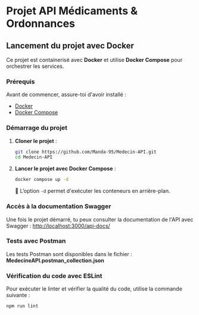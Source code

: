# Projet API Médicaments & Ordonnances

## Lancement du projet avec Docker

Ce projet est containerisé avec **Docker** et utilise **Docker Compose** pour orchestrer les services.

### **Prérequis**
Avant de commencer, assure-toi d'avoir installé :
- [Docker](https://www.docker.com/get-started)
- [Docker Compose](https://docs.docker.com/compose/install/)

### **Démarrage du projet**
1. **Cloner le projet** :
   ```sh
   git clone https://github.com/Manda-95/Medecin-API.git
   cd Medecin-API
   ```
2. **Lancer le projet avec Docker Compose** :
   ```sh
   docker compose up -d
   ```
   🔹 L’option `-d` permet d'exécuter les conteneurs en arrière-plan.


### **Accès à la documentation Swagger**
Une fois le projet démarré, tu peux consulter la documentation de l'API avec Swagger :
[http://localhost:3000/api-docs/](http://localhost:3000/api-docs/)

### **Tests avec Postman**

Les tests Postman sont disponibles dans le fichier :
**MedecineAPI.postman_collection.json**

### **Vérification du code avec ESLint**

Pour exécuter le linter et vérifier la qualité du code, utilise la commande suivante :
```sh
npm run lint
```

